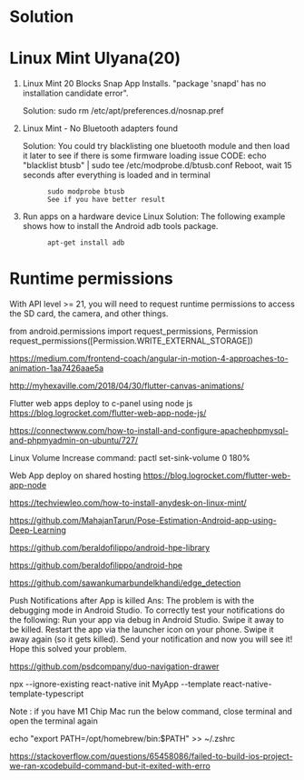 # Solution

#   Linux Mint Ulyana(20)

1. Linux Mint 20 Blocks Snap App Installs. "package 'snapd' has no installation candidate error".

    Solution: sudo rm /etc/apt/preferences.d/nosnap.pref
 
2. Linux Mint - No Bluetooth adapters found

   Solution: You could try blacklisting one bluetooth module and then load it later to see if there is some firmware loading issue
             CODE: 
             echo "blacklist btusb" | sudo tee /etc/modprobe.d/btusb.conf
             Reboot, wait 15 seconds after everything is loaded and in terminal

             sudo modprobe btusb
             See if you have better result
             
 3. Run apps on a hardware device Linux
    Solution: The following example shows how to install the Android adb tools package.

              apt-get install adb
            
# Runtime permissions
With API level >= 21, you will need to request runtime permissions to access the SD card, the camera, and other things.
              
  from android.permissions import request_permissions, Permission
request_permissions([Permission.WRITE_EXTERNAL_STORAGE])


https://medium.com/frontend-coach/angular-in-motion-4-approaches-to-animation-1aa7426aae5a

http://myhexaville.com/2018/04/30/flutter-canvas-animations/

Flutter web apps deploy to c-panel using node js
https://blog.logrocket.com/flutter-web-app-node-js/

https://connectwww.com/how-to-install-and-configure-apachephpmysql-and-phpmyadmin-on-ubuntu/727/


Linux Volume Increase command:
pactl set-sink-volume 0 180%



Web App deploy on shared hosting 
https://blog.logrocket.com/flutter-web-app-node

https://techviewleo.com/how-to-install-anydesk-on-linux-mint/

https://github.com/MahajanTarun/Pose-Estimation-Android-app-using-Deep-Learning

https://github.com/beraldofilippo/android-hpe-library

https://github.com/beraldofilippo/android-hpe

https://github.com/sawankumarbundelkhandi/edge_detection


Push Notifications after App is killed
Ans: The problem is with the debugging mode in Android Studio. To correctly test your notifications do the following: Run your app via debug in Android Studio. Swipe it away to be killed. Restart the app via the launcher icon on your phone. Swipe it away again (so it gets killed).
Send your notification and now you will see it!
Hope this solved your problem.

https://github.com/psdcompany/duo-navigation-drawer


npx --ignore-existing react-native init MyApp --template react-native-template-typescript


Note : if you have M1 Chip Mac run the below command, close terminal and open the terminal again

echo "export PATH=/opt/homebrew/bin:$PATH" >> ~/.zshrc


https://stackoverflow.com/questions/65458086/failed-to-build-ios-project-we-ran-xcodebuild-command-but-it-exited-with-erro





